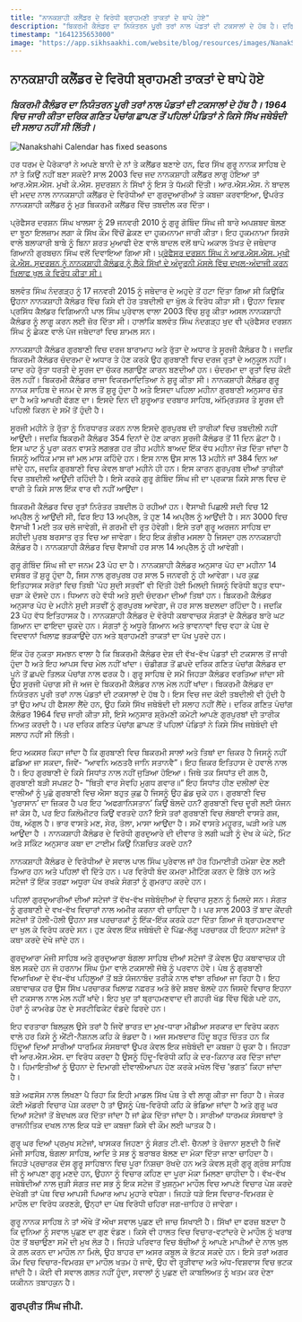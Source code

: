 ```yaml
---
title: "ਨਾਨਕਸ਼ਾਹੀ ਕਲੈਂਡਰ ਦੇ ਵਿਰੋਧੀ ਬ੍ਰਾਹਮਣੀ ਤਾਕਤਾਂ ਦੇ ਥਾਪੇ ਹੋਏ"
description: "ਬਿਕਰਮੀ ਕੈਲੰਡਰ ਦਾ ਨਿਯੰਤਰਨ ਪੂਰੀ ਤਰਾਂ ਨਾਲ ਪੰਡਤਾਂ ਦੀ ਟਕਸਾਲਾਂ ਦੇ ਹੱਥ ਹੈ। ਦਰਿਕ ਗਣਿਤ ਪੰਚਾਂਗ ਛਾਪਣ ਤੋਂ ਪਹਿਲਾਂ ਪੰਡਿਤਾਂ ਨੇ ਕਿਸੇ ਸਿੱਖ ਜਥੇਬੰਦੀ ਦੀ ਸਲਾਹ ਨਹੀਂ ਸੀ ਲਿੱਤੀ।"
timestamp: "1641235653000"
image: "https://app.sikhsaakhi.com/website/blog/resources/images/NanakShahiCalendar.png"
---
```


## ਨਾਨਕਸ਼ਾਹੀ ਕਲੈਂਡਰ ਦੇ ਵਿਰੋਧੀ ਬ੍ਰਾਹਮਣੀ ਤਾਕਤਾਂ ਦੇ ਥਾਪੇ ਹੋਏ

### _ਬਿਕਰਮੀ ਕੈਲੰਡਰ ਦਾ ਨਿਯੰਤਰਨ ਪੂਰੀ ਤਰਾਂ ਨਾਲ ਪੰਡਤਾਂ ਦੀ ਟਕਸਾਲਾਂ ਦੇ ਹੱਥ ਹੈ। 1964 ਵਿਚ ਜਾਰੀ ਕੀਤਾ ਦਰਿਕ ਗਣਿਤ ਪੰਚਾਂਗ ਛਾਪਣ ਤੋਂ ਪਹਿਲਾਂ ਪੰਡਿਤਾਂ ਨੇ ਕਿਸੇ ਸਿੱਖ ਜਥੇਬੰਦੀ ਦੀ ਸਲਾਹ ਨਹੀਂ ਸੀ ਲਿੱਤੀ।_

![Nanakshahi Calendar has fixed seasons](https://app.sikhsaakhi.com/website/blog/resources/images/NanakShahiCalendar.png)

ਹਰ ਧਰਮ ਦੇ ਪੈਰੋਕਾਰਾਂ ਨੇ ਅਪਣੇ ਬਾਨੀ ਦੇ ਨਾਂ ਤੇ ਕਲੈਂਡਰ ਬਣਾਏ ਹਨ, ਫਿਰ ਸਿੱਖ ਗੁਰੂ ਨਾਨਕ ਸਾਹਿਬ ਦੇ ਨਾਂ ਤੇ ਕਿਉਂ ਨਹੀਂ ਬਣਾ ਸਕਦੇ? ਸਾਲ 2003 ਵਿਚ ਜਦ ਨਾਨਕਸ਼ਾਹੀ ਕਲੈਂਡਰ ਲਾਗੂ ਹੋਇਆ ਤਾਂ ਆਰ.ਐਸ.ਐਸ. ਮੁਖੀ ਕੇ.ਐਸ. ਸੁਦਰਸ਼ਨ ਨੇ ਸਿੱਖਾਂ ਨੂੰ ਇਸ ਤੇ ਧੱਮਕੀ ਦਿੱਤੀ। ਆਰ.ਐਸ.ਐਸ. ਨੇ ਬਾਦਲ ਦੀ ਮਦਦ ਨਾਲ ਨਾਨਕਸ਼ਾਹੀ ਕਲੈਂਡਰ ਦੇ ਵਿਰੋਧੀਆਂ ਦਾ ਗੁਰਦੁਆਰੀਆਂ ਤੇ ਕਬਜ਼ਾ ਕਰਵਾਇਆ, ਉਪਰੰਤ ਨਾਨਕਸ਼ਾਹੀ ਕਲੈਂਡਰ ਨੂੰ ਮੁੜ ਬਿਕਰਮੀ ਕਲੈਂਡਰ ਵਿੱਚ ਤਬਦੀਲ ਕਰ ਦਿੱਤਾ। 

ਪ੍ਰੋਫੈਸਰ ਦਰਸ਼ਨ ਸਿੰਘ ਖਾਲਸਾ ਨੂੰ 29 ਜਨਵਰੀ 2010 ਨੂੰ ਗੁਰੂ ਗੋਬਿੰਦ ਸਿੰਘ ਜੀ ਬਾਰੇ ਅਪਸ਼ਬਦ ਬੋਲਣ ਦਾ ਝੂਠਾ ਇਲਜ਼ਾਮ ਲਗਾ ਕੇ ਸਿੱਖ ਕੌਮ ਵਿੱਚੋਂ ਛੇਕਣ ਦਾ ਹੁਕਮਨਾਮਾ ਜਾਰੀ ਕੀਤਾ। ਇਹ ਹੁਕਮਨਾਮਾ ਸਿਰਸੇ ਵਾਲੇ ਬਲਾਕਾਰੀ ਬਾਬੇ ਨੂੰ ਬਿਨਾ ਸ਼ਰਤ ਮੁਆਫੀ ਦੇਣ ਵਾਲੇ ਬਾਦਲ ਵਲੋਂ ਥਾਪੇ ਅਕਾਲ ਤੱਖਤ ਦੇ ਜਥੇਦਾਰ ਗਿਆਨੀ ਗੁਰਬਚਨ ਸਿੰਘ ਵਲੋਂ ਦਿਵਾਇਆ ਗਿਆ ਸੀ। [ਪ੍ਰੋਫੈਸਰ ਦਰਸ਼ਨ ਸਿੰਘ ਨੇ ਆਰ.ਐਸ.ਐਸ. ਮੁਖੀ ਕੇ.ਐਸ. ਸੁਦਰਸ਼ਨ ਨੂੰ ਨਾਨਕਸ਼ਾਹੀ ਕੈਲੰਡਰ ਨੂੰ ਲੈਕੇ ਸਿੱਖਾਂ ਦੇ ਅੰਦੂਰਨੀ ਮੱਸਲੇ ਵਿੱਚ ਦਖਲ-ਅੰਦਾਜੀ ਕਰਨ ਖਿਲਾਫ ਖੁਲ ਕੇ ਵਿਰੋਧ ਕੀਤਾ ਸੀ।](https://www.youtube.com/watch?v=ztn0lTEZ1q0&lc=UgwNkXFvU67_R7qtJzt4AaABAg) 

ਬਲਵੰਤ ਸਿੰਘ ਨੰਦਗੜ੍ਹ ਨੂੰ 17 ਜਨਵਰੀ 2015 ਨੂੰ ਜਥੇਦਾਰ ਦੇ ਅਹੁਦੇ ਤੋਂ ਹਟਾ ਦਿੱਤਾ ਗਿਆ ਸੀ ਕਿਉਂਕਿ ਉਹਨਾ ਨਾਨਕਸ਼ਾਹੀ ਕੈਲੰਡਰ ਵਿੱਚ ਕਿਸੇ ਵੀ ਹੋਰ ਤਬਦੀਲੀ ਦਾ ਖੁੱਲ ਕੇ ਵਿਰੋਧ ਕੀਤਾ ਸੀ। ਉਹਨਾ ਵਿਸ਼ਵ ਪ੍ਰਸਿੱਧ ਕੈਲਂਡਰ ਵਿਗਿਆਨੀ ਪਾਲ ਸਿੰਘ ਪੁਰੇਵਾਲ ਵਾਲਾ 2003 ਵਿੱਚ ਸ਼ੁਰੂ ਕੀਤਾ ਅਸਲ ਨਾਨਕਸ਼ਾਹੀ ਕੈਲੰਡਰ ਨੂੰ ਲਾਗੂ ਕਰਨ ਲਈ ਜ਼ੋਰ ਦਿੱਤਾ ਸੀ। ਹਾਲਾਂਕਿ ਬਲਵੰਤ ਸਿੰਘ ਨੰਦਗੜ੍ਹ ਖੁਦ ਵੀ ਪ੍ਰੋਫੈਸਰ ਦਰਸ਼ਨ ਸਿੰਘ ਨੂੰ ਛੇਕਣ ਵਾਲੇ ਪੰਜ ਜਥੇਦਾਰਾਂ ਵਿਚ ਸ਼ਾਮਲ ਸਨ।

ਨਾਨਕਸ਼ਾਹੀ ਕੈਲੰਡਰ ਗੁਰਬਾਣੀ ਵਿਚ ਦਰਜ ਬਾਰਾਮਾਹ ਅਤੇ ਰੁੱਤਾ ਦੇ ਅਧਾਰ ਤੇ ਸੂਰਜੀ ਕੈਲੰਡਰ ਹੈ। ਜਦਕਿ ਬਿਕਰਮੀ ਕੈਲੰਡਰ ਚੰਦਰਮਾ ਦੇ ਅਧਾਰ ਤੇ ਹੋਣ ਕਰਕੇ ਉਹ ਗੁਰਬਾਣੀ ਵਿਚ ਦਰਜ ਰੁਤਾਂ ਦੇ ਅਨੁਕੂਲ ਨਹੀਂ। ਯਾਦ ਰਹੇ ਰੁੱਤਾ ਧਰਤੀ ਦੇ ਸੂਰਜ ਦਾ ਚੱਕਰ ਲਗਾਉਣ ਕਾਰਨ ਬਣਦੀਆਂ ਹਨ। ਚੰਦਰਮਾ ਦਾ ਰੁਤਾਂ ਵਿਚ ਕੋਈ ਰੋਲ ਨਹੀਂ। ਬਿਕਰਮੀ ਕੈਲੰਡਰ ਰਾਜਾ ਵਿਕਰਮਾਦਿਤਿਆ ਨੇ ਸ਼ੁਰੂ ਕੀਤਾ ਸੀ। ਨਾਨਕਸ਼ਾਹੀ ਕੈਲੰਡਰ ਗੁਰੂ ਨਾਨਕ ਸਾਹਿਬ ਦੇ ਜਨਮ ਦੇ ਸਾਲ ਤੋਂ ਸ਼ੁਰੂ ਹੁੰਦਾ ਹੈ ਅਤੇ ਇਸਦਾ ਪਹਿਲਾ ਮਹੀਨਾ ਗੁਰਬਾਣੀ ਅਨੁਸਾਰ ਚੇਤ ਦਾ ਹੈ ਅਤੇ ਆਖਰੀ ਫੱਗਣ ਦਾ। ਇਸਦੇ ਦਿਨ ਦੀ ਸ਼ੁਰੂਆਤ ਦਰਬਾਰ ਸਾਹਿਬ, ਅੰਮ੍ਰਿਤਸਰ ਤੇ ਸੂਰਜ ਦੀ ਪਹਿਲੀ ਕਿਰਨ ਦੇ ਸਮੇਂ ਤੋਂ ਹੁੰਦੀ ਹੈ। 

ਸੂਰਜੀ ਮਹੀਨੇ ਤੇ ਰੁੱਤਾ ਨੂੰ ਨਿਰਧਾਰਤ ਕਰਨ ਨਾਲ ਇਸਦੇ ਗੁਰਪੁਰਬ ਦੀ ਤਾਰੀਕਾਂ ਵਿਚ ਤਬਦੀਲੀ ਨਹੀਂ ਆਉਂਦੀ। ਜਦਕਿ ਬਿਕਰਮੀ ਕੈਲੰਡਰ 354 ਦਿਨਾਂ ਦੇ ਹੋਣ ਕਾਰਨ ਸੂਰਜੀ ਕੈਲੰਡਰ ਤੋਂ 11 ਦਿਨ ਛੋਟਾ ਹੈ। ਇਸ ਘਾਟ ਨੂੰ ਪੂਰਾ ਕਰਨ ਵਾਸਤੇ ਲਗਭਗ ਹਰ ਤੀਹ ਮਹੀਨੇ ਬਾਅਦ ਇੱਕ ਵੱਧ ਮਹੀਨਾ ਜੋੜ ਦਿੱਤਾ ਜਾਂਦਾ ਹੈ ਜਿਸਨੂੰ ਅਧਿੱਕ ਮਾਸ ਜਾਂ ਮਲ ਮਾਸ ਕਹਿੰਦੇ ਹਨ। ਇਸ ਨਾਲ ਉਸ ਸਾਲ 13 ਮਹੀਨੇ ਜਾਂ 384 ਦਿਨ ਆ ਜਾਂਦੇ ਹਨ, ਜਦਕਿ ਗੁਰਬਾਣੀ ਵਿਚ ਕੇਵਲ ਬਾਰਾਂ ਮਹੀਨੇ ਹੀ ਹਨ। ਇਸ ਕਾਰਨ ਗੁਰਪੁਰਬ ਦੀਆਂ ਤਾਰੀਕਾਂ ਵਿਚ ਤਬਦੀਲੀ ਆਉਂਦੀ ਰਹਿੰਦੀ ਹੈ। ਇਸੇ ਕਰਕੇ ਗੁਰੂ ਗੋਬਿੰਦ ਸਿੰਘ ਜੀ ਦਾ ਪ੍ਰਕਾਸ਼ ਕਿਸੇ ਸਾਲ ਵਿਚ ਦੋ ਵਾਰੀ ਤੇ ਕਿਸੇ ਸਾਲ ਇੱਕ ਵਾਰ ਵੀ ਨਹੀਂ ਆਉਂਦਾ। 

ਬਿਕਰਮੀ ਕੈਲੰਡਰ ਵਿਚ ਰੁਤਾਂ ਨਿਰੰਤਰ ਤਬਦੀਲ ਹੋ ਰਹੀਆਂ ਹਨ। ਵੈਸਾਖੀ ਪਿਛਲੀ ਸਦੀ ਵਿਚ 12 ਅਪ੍ਰੈਲ ਨੂੰ ਆਉਂਦੀ ਸੀ, ਫਿਰ ਇਹ 13 ਅਪ੍ਰੈਲ, ਤੇ ਹੁਣ 14 ਅਪ੍ਰੈਲ ਨੂੰ ਆਉਂਦੀ ਹੈ। ਸਨ 3000 ਵਿਚ ਵੈਸਾਖੀ 1 ਮਈ ਤਕ ਚਲੇ ਜਾਵੇਗੀ, ਜੋ ਗਰਮੀ ਦੀ ਰੁਤ ਹੋਵੇਗੀ। ਇਸੇ ਤਰਾਂ ਗੁਰੂ ਅਰਜਨ ਸਾਹਿਬ ਦਾ ਸ਼ਹੀਦੀ ਪੁਰਬ ਬਰਸਾਤ ਰੁਤ ਵਿਚ ਆ ਜਾਵੇਗਾ। ਇਹ ਇਕ ਗੰਭੀਰ ਮਸਲਾ ਹੈ ਜਿਸਦਾ ਹਲ ਨਾਨਕਸ਼ਾਹੀ ਕੈਲੰਡਰ ਹੈ। ਨਾਨਕਸ਼ਾਹੀ ਕੈਲੰਡਰ ਵਿਚ ਵੈਸਾਖੀ ਹਰ ਸਾਲ 14 ਅਪ੍ਰੈਲ ਨੂੰ ਹੀ ਆਵੇਗੀ। 

ਗੁਰੂ ਗੋਬਿੰਦ ਸਿੰਘ ਜੀ ਦਾ ਜਨਮ 23 ਪੋਹ ਦਾ ਹੈ। ਨਾਨਕਸ਼ਾਹੀ ਕੈਲੰਡਰ ਅਨੁਸਾਰ ਪੋਹ ਦਾ ਮਹੀਨਾ 14 ਦਸੰਬਰ ਤੋਂ ਸ਼ੁਰੂ ਹੁੰਦਾ ਹੈ, ਜਿਸ ਨਾਲ ਗੁਰਪੁਰਬ ਹਰ ਸਾਲ 5 ਜਨਵਰੀ ਨੂੰ ਹੀ ਆਵੇਗਾ। ਪਰ ਕੁਛ ਇਤਿਹਾਸਕ ਸਰੋਤਾਂ ਵਿਚ ਤਿਥੀ ‘ਪੋਹ ਸੁਦੀ ਸਤਵੀਂ’ ਵੀ ਦਿੱਤੀ ਹੋਈ ਮਿਲਦੀ ਜਿਸਨੂੰ ਵਿਰੋਧੀ ਬਹੁਤ ਵਧਾ-ਚੜਾ ਕੇ ਦੱਸਦੇ ਹਨ। ਧਿਆਨ ਰਹੇ ਵੱਧੀ ਅਤੇ ਸੁਦੀ ਚੰਦਰਮਾ ਦੀਆਂ ਤਿਥਾਂ ਹਨ। ਬਿਕਰਮੀ ਕੈਲੰਡਰ ਅਨੁਸਾਰ ਪੋਹ ਦੇ ਮਹੀਨੇ ਸੁਦੀ ਸਤਵੀਂ ਨੂੰ ਗੁਰਪੁਰਬ ਆਵੇਗਾ, ਜੋ ਹਰ ਸਾਲ ਬਦਲਦਾ ਰਹਿੰਦਾ ਹੈ। ਜਦਕਿ 23 ਪੋਹ ਵੱਧ ਇਤਿਹਾਸਕ ਹੈ। ਨਾਨਕਸ਼ਾਹੀ ਕੈਲੰਡਰ ਦੇ ਵੋਰੋਧੀ ਕਥਾਵਾਚਕ ਸੰਗਤਾਂ ਦੇ ਕੈਲੰਡਰ ਬਾਰੇ ਘਟ ਗਿਆਨ ਦਾ ਫਾਇਦਾ ਚੁਕਦੇ ਹਨ। ਸੰਗਤਾਂ ਨੂੰ ਅਧੂਰੇ ਗਿਆਨ ਅਤੇ ਭਾਵਨਾਵਾਂ ਵਿਚ ਵਹਾ ਕੇ ਪੰਥ ਦੇ ਵਿਦਵਾਨਾਂ ਖਿਲਾਫ਼ ਭੜਕਾਉਂਦੇ ਹਨ ਅਤੇ ਬ੍ਰਾਹਮਣੀ ਤਾਕਤਾਂ ਦਾ ਪੱਖ ਪੂਰਦੇ ਹਨ।

ਇੱਕ ਹੋਰ ਨੁਕਤਾ ਸਮਝਨ ਵਾਲਾ ਹੈ ਕਿ ਬਿਕਰਮੀ ਕੈਲੰਡਰ ਦੇਸ਼ ਦੀ ਵੱਖ-ਵੱਖ ਪੰਡਤਾਂ ਦੀ ਟਕਸਾਲ ਤੋਂ ਜਾਰੀ ਹੁੰਦਾ ਹੈ ਅਤੇ ਇਹ ਆਪਸ ਵਿਚ ਮੇਲ ਨਹੀਂ ਖਾਂਦਾ। ਚੰਡੀਗੜ ਤੋਂ ਛਪਦੇ ਦਰਿਕ ਗਣਿਤ ਪੰਚਾਂਗ ਕੈਲੰਡਰ ਦਾ ਪੂਨੇ ਤੋਂ ਛਪਦੇ ਤਿਲਕ ਪੰਚਾਂਗ ਨਾਲ ਫਰਕ ਹੈ। ਗੁਰੂ ਸਾਹਿਬ ਦੇ ਸਮੇਂ ਜਿਹੜਾ ਕੈਲੰਡਰ ਵਰਤਿਆ ਜਾਂਦਾ ਸੀ ਉਹ ਸੂਰਜੀ ਪੰਚਾਗ ਸੀ ਜੋ ਅਜ ਦੇ ਬਿਕਰਮੀ ਕੈਲੰਡਰ ਨਾਲ ਮੇਲ ਨਹੀਂ ਖਾਂਦਾ। ਬਿਕਰਮੀ ਕੈਲੰਡਰ ਦਾ ਨਿਯੰਤਰਨ ਪੂਰੀ ਤਰਾਂ ਨਾਲ ਪੰਡਤਾਂ ਦੀ ਟਕਸਾਲਾਂ ਦੇ ਹੱਥ ਹੈ। ਇਸ ਵਿਚ ਜਦ ਕੋਈ ਤਬਦੀਲੀ ਵੀ ਹੁੰਦੀ ਹੈ ਤਾਂ ਉਹ ਆਪ ਹੀ ਫੈਸਲਾ ਲੈਂਦੇ ਹਨ, ਉਹ ਕਿਸੇ ਸਿੱਖ ਜਥੇਬੰਦੀ ਦੀ ਸਲਾਹ ਨਹੀਂ ਲੈਂਦੇ। ਦਰਿਕ ਗਣਿਤ ਪੰਚਾਂਗ ਕੈਲੰਡਰ 1964 ਵਿਚ ਜਾਰੀ ਕੀਤਾ ਸੀ, ਇਸੇ ਅਨੁਸਾਰ ਸ਼੍ਰੋਮਣੀ ਕਮੇਟੀ ਆਪਣੇ ਗੁਰਪੁਰਬਾਂ ਦੀ ਤਾਰੀਕ ਨਿਅਤ ਕਰਦੀ ਹੈ। ਪਰ ਦਰਿਕ ਗਣਿਤ ਪੰਚਾਂਗ ਛਾਪਣ ਤੋਂ ਪਹਿਲਾਂ ਪੰਡਿਤਾਂ ਨੇ ਕਿਸੇ ਸਿੱਖ ਜਥੇਬੰਦੀ ਦੀ ਸਲਾਹ ਨਹੀਂ ਸੀ ਲਿੱਤੀ।

ਇਹ ਅਕਸਰ ਕਿਹਾ ਜਾਂਦਾ ਹੈ ਕਿ ਗੁਰਬਾਣੀ ਵਿਚ ਬਿਕਰਮੀ ਸਾਲਾਂ ਅਤੇ ਤਿਥਾਂ ਦਾ ਜ਼ਿਕਰ ਹੈ ਜਿਸਨੂੰ ਨਹੀਂ ਛਡਿਆ ਜਾ ਸਕਦਾ, ਜਿਵੇਂ- “ਆਵਨਿ ਅਠਤਰੈ ਜਾਨਿ ਸਤਾਨਵੈ”। ਇਹ ਜ਼ਿਕਰ ਇਤਿਹਾਸ ਦੇ ਹਵਾਲੇ ਨਾਲ ਹੈ। ਇਹ ਗੁਰਬਾਣੀ ਦੇ ਕਿਸੇ ਸਿਧਾਂਤ ਨਾਲ ਨਹੀਂ ਜੁੜਿਆ ਹੋਇਆ। ਜਿਥੇ ਤਕ ਸਿਧਾਂਤ ਦੀ ਗਲ ਹੈ, ਗੁਰਬਾਣੀ ਬੜੀ ਸਪਸ਼ਟ ਹੈ- “ਥਿਤੀ ਵਾਰ ਸੇਵਹਿ ਮੁਗਧ ਗਵਾਰ॥“ ਇਹ ਸਿਧਾਂਤ ਹੀਣ ਦਲੀਲਾਂ ਦੇਣ ਵਾਲੀਆਂ ਨੂੰ ਪੁਛੋ ਗੁਰਬਾਣੀ ਵਿਚ ਐਸਾ ਬਹੁਤ ਕੁਛ ਹੈ ਜਿਸਨੂੰ ਉਹ ਛੱਡ ਚੁਕੇ ਹਨ। ਗੁਰਬਾਣੀ ਵਿਚ ‘ਖੁਰਾਸਾਨ’ ਦਾ ਜ਼ਿਕਰ ਹੈ ਪਰ ਇਹ ‘ਅਫਗਾਨਿਸਤਾਨ’ ਕਿਉਂ ਬੋਲਦੇ ਹਨ? ਗੁਰਬਾਣੀ ਵਿਚ ਦੂਰੀ ਲਈ ਯੋਜਨ ਜਾਂ ਕੋਸ ਹੈ, ਪਰ ਇਹ ਕਿਲੋਮੀਟਰ ਕਿਉਂ ਵਰਤਦੇ ਹਨ? ਇਸੇ ਤਰਾਂ ਗੁਰਬਾਣੀ ਵਿਚ ਲੰਬਾਈ ਵਾਸਤੇ ਗਜ, ਹੱਥ, ਅੰਗੁਲ ਹੈ। ਭਾਰ ਵਾਸਤੇ ਮਣ, ਸੇਰ, ਤੋਲਾ, ਮਾਸਾ ਆਉਂਦਾ ਹੈ। ਸਮੇਂ ਵਾਸਤੇ ਮਹੂਰਤ, ਘੜੀ ਅਤੇ ਪਲ ਆਉਂਦਾ ਹੈ । ਨਾਨਕਸ਼ਾਹੀ ਕੈਲੰਡਰ ਦੇ ਵਿਰੋਧੀ ਗੁਰਦੁਆਰੇ ਦੀ ਦੀਵਾਰ ਤੇ ਲਗੀ ਘੜੀ ਨੂੰ ਦੇਖ ਕੇ ਘੰਟੇ, ਮਿੰਟ ਅਤੇ ਸਕਿੰਟ ਅਨੁਸਾਰ ਕਥਾ ਦਾ ਟਾਈਮ ਕਿਉਂ ਨਿਸ਼ਚਿਤ ਕਰਦੇ ਹਨ?   

ਨਾਨਕਸ਼ਾਹੀ ਕੈਲੰਡਰ ਦੇ ਵਿਰੋਧੀਆਂ ਦੇ ਸਵਾਲ ਪਾਲ ਸਿੰਘ ਪੁਰੇਵਾਲ ਜਾਂ ਹੋਰ ਹਿਮਾਈਤੀ ਹਮੇਸ਼ਾ ਦੇਣ ਲਈ ਤਿਆਰ ਹਨ ਅਤੇ ਪਹਿਲਾਂ ਵੀ ਦਿੱਤੇ ਹਨ। ਪਰ ਵਿਰੋਧੀ ਬੰਦ ਕਮਰਾ ਮੀਟਿੰਗ ਕਰਨ ਦੇ ਗਿੱਝੇ ਹਨ ਅਤੇ ਸਟੇਜਾਂ ਤੋਂ ਇੱਕ ਤਰਫ਼ਾ ਅਧੂਰਾ ਪੱਖ ਰਖਕੇ ਸੰਗਤਾਂ ਨੂੰ ਗੁਮਰਾਹ ਕਰਦੇ ਹਨ।

ਪਹਿਲਾਂ ਗੁਰਦੁਆਰੀਆਂ ਦੀਆਂ ਸਟੇਜਾਂ ਤੋਂ ਵੱਖ-ਵੱਖ ਜਥੇਬੰਦੀਆਂ ਦੇ ਵਿਚਾਰ ਸੁਣਨ ਨੂੰ ਮਿਲਦੇ ਸਨ। ਸੰਗਤ ਨੂੰ ਗੁਰਬਾਣੀ ਦੇ ਵਖ-ਵੱਖ ਵਿਚਾਰਾਂ ਨਾਲ ਅਮੀਰ ਕਰਨਾ ਵੀ ਚਾਹਿਦਾ ਹੈ। ਪਰ ਸਾਲ 2003 ਤੋਂ ਬਾਦ ਕੇਂਦਰੀ ਸਟੇਜਾਂ ਤੋਂ ਹੋਲੀ-ਹੋਲੀ ਉਹਨਾ ਸਭ ਪਰਚਾਰਕਾਂ ਨੂੰ ਇੱਕ-ਇੱਕ ਕਰਕੇ ਹਟਾ ਦਿੱਤਾ ਗਿਆ ਜੋ ਬ੍ਰਾਹਮਣਵਾਦ ਦਾ ਖੁਲ ਕੇ ਵਿਰੋਧ ਕਰਦੇ ਸਨ। ਹੁਣ ਕੇਵਲ ਇੱਕ ਜਥੇਬੰਦੀ ਦੇ ਪਿੱਛ-ਲੱਗੂ ਪਰਚਾਰਕ ਹੀ ਇਹਨਾ ਸਟੇਜਾਂ ਤੇ ਕਥਾ ਕਰਦੇ ਦੇਖੇ ਜਾਂਦੇ ਹਨ।

ਗੁਰਦੁਆਰਾ ਮੰਜੀ ਸਾਹਿਬ ਅਤੇ ਗੁਰਦੁਆਰਾ ਬੰਗਲਾ ਸਾਹਿਬ ਦੀਆਂ ਸਟੇਜਾਂ ਤੋਂ ਕੇਵਲ ਉਹ ਕਥਾਵਾਚਕ ਹੀ ਬੋਲ ਸਕਦੇ ਹਨ ਜੋ ਹਰਨਾਮ ਸਿੰਘ ਧੁੰਮਾ ਵਾਲੇ ਟਕਸਾਲੀ ਜੱਥੇ ਨੂੰ ਪਰਵਾਨ ਹੋਵੇ। ਪੰਥ ਨੂੰ ਗੁਰਬਾਣੀ ਵਿਆਖਿਆ ਦੇ ਵੱਖ-ਵੱਖ ਪਹਿਲੂਆਂ ਤੋਂ ਬੜੇ ਯੋਜਨਾਬੰਦ ਤਰੀਕੇ ਨਾਲ ਵਾਂਝਾ ਰਖਿਆ ਜਾ ਰਿਹਾ ਹੈ। ਇਹ ਕਥਾਵਾਚਕ ਹਰ ਉਸ ਸਿੱਖ ਪਰਚਾਰਕ ਖਿਲਾਫ਼ ਨਫ਼ਰਤ ਅਤੇ ਭੱਦੇ ਸ਼ਬਦ ਬੋਲਦੇ ਹਨ ਜਿਸਦੇ ਵਿਚਾਰ ਇਹਨਾ ਦੀ ਟਕਸਾਲ ਨਾਲ ਮੇਲ ਨਹੀਂ ਖਾਂਦੇ। ਇਹ ਖੁਦ ਤਾਂ ਬ੍ਰਾਹਮਣਵਾਦ ਦੀ ਗਹਰੀ ਖੱਡ ਵਿੱਚ ਢਿੱਗੇ ਪਏ ਹਨ, ਹੋਰਾਂ ਨੂੰ ਕਾਮਰੇਡ ਹੋਣ ਦੇ ਸਰਟੀਫਿਕੇਟ ਵੰਡਦੇ ਫਿਰਦੇ ਹਨ। 

ਇਹ ਵਰਤਾਰਾ ਬਿਲਕੁਲ ਉਸੇ ਤਰਾਂ ਹੈ ਜਿਵੇਂ ਭਾਰਤ ਦਾ ਮੁਖ-ਧਾਰਾ ਮੀਡੀਆ ਸਰਕਾਰ ਦਾ ਵਿਰੋਧ ਕਰਨ ਵਾਲੇ ਹਰ ਕਿਸੇ ਨੂੰ ਐਂਟੀ-ਨੈਸ਼ਨਲ ਕਹਿ ਕੇ ਭੰਡਦਾ ਹੈ। ਅਜ ਸਮਝਦਾਰ ਹਿੰਦੂ ਬਹੁਤ ਚਿੰਤਤ ਹਨ ਕਿ ਹਿੰਦੂਆਂ ਦਿਆਂ ਸਾਰੀਆਂ ਧਾਰਮਿਕ ਸੰਸਥਾਵਾਂ ਉਪਰ ਕੇਵਲ ਇਕ ਜਥੇਬੰਦੀ ਦਾ ਕਬਜ਼ਾ ਹੋ ਚੁਕਾ ਹੈ। ਜਿਹੜਾ ਵੀ ਆਰ.ਐਸ.ਐਸ. ਦਾ ਵਿਰੋਧ ਕਰਦਾ ਹੈ ਉਸਨੂੰ ਹਿੰਦੂ-ਵਿਰੋਧੀ ਕਹਿ ਕੇ ਦਰ-ਕਿਨਾਰ ਕਰ ਦਿੱਤਾ ਜਾਂਦਾ ਹੈ। ਹਿਮਾਇਤੀਆਂ ਨੂੰ ਉਹਨਾ ਦੇ ਦਿਮਾਗੀ ਦੀਵਾਲੀਆਪਨ ਹੋਣ ਕਰਕੇ ਮਖੋਲ ਵਿੱਚ 'ਭਗਤ' ਕਿਹਾ ਜਾਂਦਾ ਹੈ।

ਬੜੇ ਅਫਸੋਸ ਨਾਲ ਲਿਖਣਾ ਪੈ ਰਿਹਾ ਕਿ ਇਹੀ ਮਾਡਲ ਸਿੱਖ ਪੰਥ ਤੇ ਵੀ ਲਾਗੂ ਕੀਤਾ ਜਾ ਰਿਹਾ ਹੈ। ਜੇਕਰ ਕੋਈ ਅੱਡਰੀ ਵਿਚਾਰ ਪੇਸ਼ ਕਰਦਾ ਹੈ ਤਾਂ ਉਸਨੂੰ ਪੰਥ-ਵਿਰੋਧੀ ਕਹਿ ਕੇ ਭੰਡਿਆ ਜਾਂਦਾ ਹੈ ਅਤੇ ਗੁਰੂ ਘਰ ਦਿਆਂ ਸਟੇਜਾਂ ਤੋਂ ਬੇਦਖਲ ਕਰ ਦਿੱਤਾ ਜਾਂਦਾ ਹੈ ਜਾਂ ਛੇਕ ਦਿੱਤਾ ਜਾਂਦਾ ਹੈ। ਸਾਰੀਆਂ ਧਾਰਮਕ ਸੰਸਥਾਵਾਂ ਤੇ ਰਾਜਨੀਤਿਕ ਦਖਲ ਨਾਲ ਇਕ ਧੜੇ ਦਾ ਕਬਜ਼ਾ ਕਿਸੇ ਵੀ ਕੌਮ ਲਈ ਘਾਤਕ ਹੈ।

ਗੁਰੂ ਘਰ ਦਿਆਂ ਪ੍ਰਮੁਖ ਸਟੇਜਾਂ, ਖਾਸਕਰ ਜਿਹਣਾ ਨੂੰ ਸੰਗਤ ਟੀ.ਵੀ. ਚੈਨਲਾਂ ਤੇ ਰੋਜ਼ਾਨਾ ਸੁਣਦੀ ਹੈ ਜਿਵੇਂ ਮੰਜੀ ਸਾਹਿਬ, ਬੰਗਲਾ ਸਾਹਿਬ, ਆਦਿ ਤੇ ਸਭ ਨੂੰ ਬਰਾਬਰ ਬੋਲਣ ਦਾ ਮੋਕਾ ਦਿੱਤਾ ਜਾਣਾ ਚਾਹਿਦਾ ਹੈ। ਜਿਹੜੇ ਪ੍ਰਚਾਰਕ ਦੱਸ ਗੂਰੂ ਸਾਹਿਬਾਨ ਵਿਚ ਪੂਰਾ ਨਿਸ਼ਚਾ ਰੱਖਦੇ ਹਨ ਅਤੇ ਕੇਵਲ ਸ਼੍ਰੀ ਗੁਰੂ ਗ੍ਰੰਥ ਸਾਹਿਬ ਜੀ ਨੂੰ ਆਪਣਾ ਗੁਰੂ ਮਣਦੇ ਹਨ, ਉਹਨਾ ਨੂੰ ਵਿਚਾਰ ਕਹਿਣ ਦਾ ਪੂਰਾ ਮੋਕਾ ਮਿਲਣਾ ਚਾਹੀਦਾ ਹੈ। ਵੱਖ-ਵੱਖ ਜਥੇਬੰਦੀਆਂ ਨਾਲ ਜੁੜੀ ਸੰਗਤ ਜਦ ਸਭ ਨੂੰ ਇਕ ਸਟੇਜ ਤੋਂ ਖੁਸ਼ਨੁਮਾ ਮਾਹੌਲ ਵਿਚ ਆਪਣੇ ਵਿਚਾਰ ਪੇਸ਼ ਕਰਦੇ ਦੇਖੇਗੀ ਤਾਂ ਪੰਥ ਵਿਚ ਆਪਸੀ ਪਿਆਰ ਆਪ ਮੁਹਾਰੇ ਵਧੇਗਾ। ਜਿਹੜੇ ਧੜੇ ਇਸ ਵਿਚਾਰ-ਵਿਮਰਸ਼ ਦੇ ਮਾਹੌਲ ਦਾ ਵਿਰੋਧ ਕਰਣਗੇ, ਉਨ੍ਹਾਂ ਦਾ ਪੰਥ ਵਿਰੋਧੀ ਚਹਿਰਾ ਜਗ-ਜ਼ਾਹਿਰ ਹੋ ਜਾਵੇਗਾ।

ਗੁਰੂ ਨਾਨਕ ਸਾਹਿਬ ਨੇ ਤਾਂ ਔਖੇ ਤੋਂ ਔਖਾ ਸਵਾਲ ਪੁਛਣ ਦੀ ਜਾਚ ਸਿਖਾਈ ਹੈ। ਸਿੱਖਾਂ ਦਾ ਫਰਜ਼ ਬਣਦਾ ਹੈ ਕਿ ਦੁਨਿਆ ਨੂੰ ਸਵਾਲ ਪੁਛਣ ਦਾ ਗੁਣ ਵੰਡਣ। ਕਿਸੇ ਵੀ ਹਾਲਤ ਵਿਚ ਵਿਚਾਰ-ਵਟਾਂਦਰੇ ਦੇ ਮਾਹੌਲ ਨੂੰ ਖਰਾਬ ਹੋਣ ਤੋਂ ਬਚਾਉਣਾ ਸਮੇਂ ਦੀ ਮੁਖ ਲੋੜ ਹੈ। ਜਿਹੜੇ ਪਰਿਵਾਰ ਵਿਚ ਬੱਚੀਆਂ ਨੂੰ ਆਪਣੇ ਮਾਪੀਆਂ ਦੇ ਨਾਲ ਖੁਲ ਕੇ ਗਲ ਕਰਨ ਦਾ ਮਾਹੌਲ ਨਾ ਮਿਲੇ, ਉਹ ਬਾਹਰ ਦਾ ਅਸਰ ਕਬੂਲ ਕੇ ਭੱਟਕ ਸਕਦੇ ਹਨ। ਇਸੇ ਤਰਾਂ ਅਗਰ ਕੌਮ ਵਿਚ ਵਿਚਾਰ-ਵਿਮਰਸ਼ ਦਾ ਮਾਹੌਲ ਖਤਮ ਹੋ ਜਾਵੇ, ਉਹ ਵੀ ਰੂੜੀਵਾਦ ਅਤੇ ਅੰਧ-ਵਿਸ਼ਵਾਸ ਵਿਚ ਭਟਕ ਜਾਂਦੀ ਹੈ। ਕੋਈ ਵੀ ਸਵਾਲ ਗਲਤ ਨਹੀਂ ਹੂੰਦਾ, ਸਵਾਲਾਂ ਨੂੰ ਪੁਛਣ ਦੀ ਕਾਬਲਿਅਤ ਨੂੰ ਖਤਮ ਕਰ ਦੇਣਾ ਯਕੀਨਨ ਤਬਾਹਕੁਨ ਹੈ।


### ਗੁਰਪ੍ਰੀਤ ਸਿੰਘ ਜੀਪੀ.

